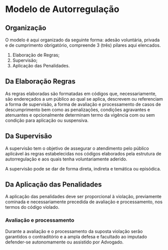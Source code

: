# Modelo de Autorregulação

## Organização
O modelo é aqui organizado da seguinte forma: adesão voluntária, privada e de cumprimento obrigatório, compreende 3 (três) pilares aqui elencados.

1. Elaboração de Regras;
2. Supervisão;
3. Aplicação das Penalidades.

## Da Elaboração Regras
As regras elaboradas são formatadas em códigos que, necessariamente, são endereçados a um público ao qual se aplica, descrevem ou referenciam a forma de supervisão, a forma de avaliação e processamento de casos de descumprimento bem como as penalizações, condições agravantes e atenuantes e opcionalmente determinam termo da vigência com ou sem condição para aplicação ou suspensiva.

## Da Supervisão
A supervisão tem o objetivo de assegurar o atendimento pelo público aplicável às regras estabelecidas nos códigos elaborados pela estrutura de autorregulação e aos quais tenha voluntariamente aderido.

A supervisão pode se dar de forma direta, indireta e temática ou episódica.

## Da Aplicação das Penalidades
A aplicação das penalidades deve ser proporcional à violação, previamente cominada e necessariamente precedida de avaliação e processamento, nos termos do código violado.

### Avaliação e processamento
Durante a avaliação e o processamento da suposta violação serão garantidos o contraditório e a ampla defesa e facultado ao imputado defender-se autonomamente ou assistido por Advogado.




